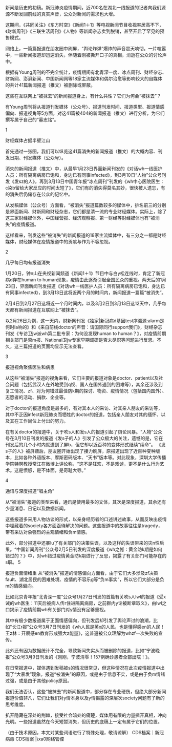 

新闻是历史的初稿。新冠肺炎疫情期间，近700名在湖北一线报道的记者向我们源源不断发回前线的真实声音，公众对新闻的需求也大增。

这期间，《共同关注》《东方时空》《新闻1＋1》等电视新闻节目收视率居高不下，《财新周刊》《三联生活周刊》《人物》等新闻杂志卖到脱销，甚至开启了罕见的预售模式。

网络上，一篇篇报道在朋友圈中刷屏，“舆论炸弹”爆炸的声音震天响彻。一片喧嚣中，一些新闻报道却迅速消失，伴随着刚被撕开口子的真相，消逝在公众的讨论声中。

根据有Young周刊的不完全统计，疫情期间有北青深一度、冰点周刊、财经杂志、财新网、澎湃新闻、中国新闻网等18家主流媒体和偶尔治愈等影响较大的自媒体的共计41篇新闻报道（推文）被删除或屏蔽。

这些在互联网上“被抹去”的新闻报道身上，有什么共性？它们为何会“被抹去”？

有Young周刊将从报道刊发媒体（公众号）、报道刊发时间、报道类型、报道情感偏向、报道视角等5方面，对这41篇被404的新闻报道（推文）进行分析，为它们撰写属于自己的“墓志铭”。

1

财经媒体占据半壁江山

首先通过一张图，我们可以纵览这41篇消失的新闻报道（推文）的大概内容、刊发日期、刊发媒体（公众号）。 

消失的新闻报道（推文）中，从最早1月23日界面新闻刊发的《对话wh一线医护人员：所有隔离病房已饱和，身边已有同事infected》，到3月10日“人物”公众号刊发《发sz的人》，再到3月13日中国青年报“冰点周刊”刊发的《wh中心医院医生：c染b留给大家反应的时间太短了》，它们有的消失得莫名其妙，很快被人遗忘，有的消失后仍储存在公众的记忆中。 

从发稿媒体（公众号）方面看，“被消失”报道篇数较多的媒体中，排名前三的分别是界面新闻、财新网和财经杂志，它们都是清一流的专业财经媒体。实际上，除了这三家财经媒体外，中国经营报、经济观察报、第一财经等财经媒体也有“被消失”的疫情报道。

这样看来，刊发这些“被消失”的新闻报道的18家主流媒体中，有三分之一都是财经媒体，财经媒体在疫情报道中的贡献与作为不容忽视。

2

几乎每日均有报道消失 

1月20日，钟n山在央视新闻频道《新闻1＋1》节目中与白y松连线时，肯定了新冠病d存在human to human现象，疫情由此逐渐引起全国民众的重视。两天后的1月23日，界面新闻刊发报道《对话wh一线医护人员：所有隔离病房已饱和，身边已有同事infected》，到3月13日这将近两个月的时间内，新闻报道一篇篇“被消失”。

2月4日到2月27日这将近一个月时间内，以及3月2日到3月13日这12天中，几乎每天都有新闻报道在互联网上“被抹去”。

以2月26日为例，这一天内，财新网刊发《独家|新冠病d基因test序溯源:alarm是何时la响的》和《来自前线doctor的声音：请国际同行support我们》，财经杂志刊发《专访卫jw派wh第二批专家：为何没发现human to human？》，对疫情前期相关部门是否m报、National卫jw专家早期调研是否未尽职等问题进行反思。不久，这三篇报道的页面均显示无法查看。

3

报道视角聚焦医生和病患 

从这些“被消失”报道的视角来看，它们主要的报道对象是doctor、patient以及社会问题（包括武汉人在外地受到q视、国人在国外遇到的困难等），其余还涉及到复工情况、zf、对为何错过最佳防k期的探讨、物资、疫情情况（包括国内国外）、志愿者的活动、捐款、企业等。

对于doctor的报道角度是最多的，有对其本人的采访、对其亲人朋友的采访等，其中不乏因infect新冠肺炎而牺牲的doctor的报道，包括亲人朋友对其的缅怀、以及其在工作岗位上付出的努力。

在有关doctor的报道中，关于吹s人和发s人的报道引起了舆论风暴。“人物”公众号在3月10日刊发的报道《发s子的人》引发了公众极大的关注，遗憾的是，它在刊发后的几个小时内就遭到了屏b，但它却以近百种的变体形式继续“续命”。 《发s子的人》被屏蔽后，朋友圈开始出现了接力刷屏，原报道出现了近百种变种版本，比如各种外语版本、摩斯密码版本、“天书”版本等。对此现象，深圳大学传播学院特聘教授常江在微博上评论称，“这不是狂欢，不是戏谑，更不是什么行为艺术。这是愤怒，是不体面，是奇耻大辱。”

4

通讯与深度报道“唱主角” 

从“被消失”报道的类型来看，通讯是使用最多的文体，其次是深度报道，其余还有少量消息、日记以及数据新闻。

这些报道多采用人物访谈的形式，以亲身经历者的口述讲述故事，从而反映出疫情中埋藏着的society各方面亟待解决的问题。这些报道中的故事往往是tragedy，带有采访对象强烈的主观情绪和负m情感。

此外，部分报道中还暴lu了有关部门的决策失误，以及这样的失误带来的灾n性后果。“中国新闻周刊”公众号2月5日刊发的深度报道《wh之憾：黄金防k期是如何错过的？》中，对wh错过疫情黄金防k期进行了反思，揭露了有关部门可能存在的s职。 5

报道负面情绪重  从“被消失”报道的情感偏向方面看，由于它们大多涉及zf决策fault、湖北居民的困难处境、疫情的不容乐g等“负m事实”，所以它们大部分是负m的情感偏向。

比如北京青年报“北青深一度”公众号1月27日刊发的首篇有关吹s人lwl的报道《受x诫的wh医生：11天后被病人传r住进隔离病房，之前群内y论被断章取义》，由lwl之口揭示了疫情前期wh有关部门对y情没有足够重视。 

其中有极少数报道属于正面情感偏向，但刊发后却引发了舆论声讨的浪潮，比如“长江r报”公众号3月7日刊发的《wh人民是英x的人民，也是懂得感en的人民！王z林：开展感en教育形成强大z能量》，这普遍被公众理解为whzf一次失败的宣传。

此外还有因为数据统计不完全，导致新闻失实从而被删除的报道，比如“宁波晚报”公众号3月9日刊发的《刚刚，宁波清零！157例确诊患者全部出院！》。

在日常报道中，媒体遇到发稿被s的情况很常见，但这种情况在此次疫情报道中出现了“大暴发”现象。报道“被消失”的原因，或是由于信息不实，或是由于负m情绪过强，或是由于其他policy原因。

我们无法否认，这些“被抹去”的新闻报道中，部分存在专业硬伤，但绝大部分新闻报道价值非凡，它们让我们对y情本身以及y情揭露的深层次society问题有了新的思考维度。

扒开隐藏在深处的荆棘，接受社会暗处的痛楚，媒体用有限的力量撕开真相，冲向光明。一些报道虽然在今天短暂消失，但历史的底稿上一定有属于它们的位置。

（由于技术原因，本文对某些词语进行了特殊处理，敬请谅解） CDS档案｜新冠病毒  CDS档案 |\xa0网络管控


